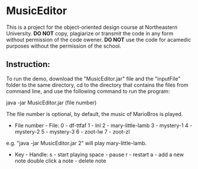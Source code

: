 # MusicEditor

This is a project for the object-oriented design course at Northeastern University.
**DO NOT** copy, plagiarize or transmit the code in any form without permission of the code owener.
**DO NOT** use the code for acamedic purposes without the permission of the school.


## Instruction:
To run the demo, download the "MusicEditor.jar" file and the "inputFile" folder to the same directory, cd to the directory that contains the files from command line, and use the following command to run the program:

java -jar MusicEditor.jar (file number)

The file number is optional, by default, the music of MarioBros is played.

* File number - File:
  0 - df-ttfaf
  1 - lnl
  2 - mary-little-lamb
  3 - mystery-1
  4 - mystery-2
  5 - mystery-3
  6 - zoot-lw
  7 - zoot-zl

e.g. "java -jar MusicEditor.jar 2" will play mary-little-lamb.


* Key - Handle:
  s - start playing
  space - pause
  r - restart
  a - add a new note
  double click a note - delete note
